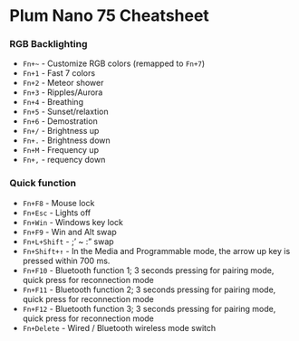 # Plum Nano 75 Cheatsheet

### RGB Backlighting

- `Fn+~` - Customize RGB colors (remapped to `Fn+7`)
- `Fn+1` - Fast 7 colors
- `Fn+2` - Meteor shower
- `Fn+3` - Ripples/Aurora
- `Fn+4` - Breathing
- `Fn+5` - Sunset/relaxtion
- `Fn+6` - Demostration
- `Fn+/` - Brightness up
- `Fn+.` - Brightness down
- `Fn+M` - Frequency up
- `Fn+,` - requency down

### Quick function

- `Fn+F8` - Mouse lock
- `Fn+Esc` - Lights off
- `Fn+Win` - Windows key lock
- `Fn+F9` - Win and Alt swap
- `Fn+L+Shift` - ;’ ~ :” swap
- `Fn+Shift+↑` - In the Media and Programmable mode, the arrow up key is pressed within 700 ms.
- `Fn+F10` - Bluetooth function 1; 3 seconds pressing for pairing mode, quick press for reconnection mode 
- `Fn+F11` - Bluetooth function 2; 3 seconds pressing for pairing mode, quick press for reconnection mode 
- `Fn+F12` - Bluetooth function 3; 3 seconds pressing for pairing mode, quick press for reconnection mode 
- `Fn+Delete` - Wired / Bluetooth wireless mode switch
